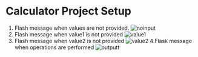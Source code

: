 # Calculator Project Setup
1. Flash message when values are not provided.
![noinput](https://user-images.githubusercontent.com/90286079/146038236-0687153e-fdb5-48bd-8636-58477b6a52cf.PNG)
2. Flash message when value1 is not provided
![value1](https://user-images.githubusercontent.com/90286079/146038429-4ceaba5e-5a45-4e3a-a2c0-fe8c6af00db8.png)
3. Flash message when value2 is not provided
![value2](https://user-images.githubusercontent.com/90286079/146038501-19ae2aad-eec4-4146-bec4-7b31334f82ce.png)
4.Flask message when operations are performed
![outputt](https://user-images.githubusercontent.com/90286079/146038616-8829b003-7d5f-469a-8082-8c8850854923.PNG)


